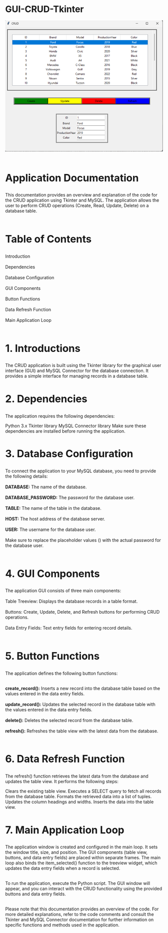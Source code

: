 # GUI-CRUD-Tkinter

![](https://github.com/mtraczu/GUI-CRUD-Tkinter/blob/main/CRUD.png?raw=true)
<br/><br/>
<h2 style="font-size: 32px;">Application Documentation</h2>
This documentation provides an overview and explanation of the code for the CRUD application using Tkinter and MySQL. The application allows the user to perform CRUD operations (Create, Read, Update, Delete) on a database table.
<br/><br/>
<h2 style="font-size: 32px;">Table of Contents</h2>
Introduction<br/><br/>
Dependencies<br/><br/>
Database Configuration<br/><br/>
GUI Components<br/><br/>
Button Functions<br/><br/>
Data Refresh Function<br/><br/>
Main Application Loop<br/><br/>
<h2 style="font-size: 32px;">1. Introductions</h2>
The CRUD application is built using the Tkinter library for the graphical user interface (GUI) and MySQL Connector for the database connection. It provides a simple interface for managing records in a database table.


<h2 style="font-size: 32px;">2. Dependencies</h2>
The application requires the following dependencies:

Python 3.x
Tkinter library
MySQL Connector library
Make sure these dependencies are installed before running the application.

<h2 style="font-size: 32px;">3. Database Configuration</h2>
To connect the application to your MySQL database, you need to provide the following details:
<br/><br/>
<strong>DATABASE:</strong> The name of the database.<br/><br/>
<strong>DATABASE_PASSWORD:</strong> The password for the database user.<br/><br/>
<strong>TABLE:</strong> The name of the table in the database.<br/><br/>
<strong>HOST:</strong> The host address of the database server.<br/><br/>
<strong>USER:</strong> The username for the database user.<br/><br/>
Make sure to replace the placeholder values (<PASSWORD>) with the actual password for the database user.<br/><br/>

<h2 style="font-size: 32px;">4. GUI Components</h2>
The application GUI consists of three main components:<br/><br/>
Table Treeview: Displays the database records in a table format.<br/><br/>
Buttons: Create, Update, Delete, and Refresh buttons for performing CRUD operations.<br/><br/>
Data Entry Fields: Text entry fields for entering record details.<br/><br/>

<h2 style="font-size: 32px;">5. Button Functions</h2>
The application defines the following button functions:<br/><br/>

<strong>create_record():</strong> Inserts a new record into the database table based on the values entered in the data entry fields.<br/><br/>
<strong>update_record():</strong> Updates the selected record in the database table with the values entered in the data entry fields.<br/><br/>
<strong>delete():</strong> Deletes the selected record from the database table.<br/><br/>
<strong>refresh():</strong> Refreshes the table view with the latest data from the database.<br/><br/>

<h2 style="font-size: 32px;">6. Data Refresh Function</h2>
The refresh() function retrieves the latest data from the database and updates the table view. It performs the following steps:

Clears the existing table view.
Executes a SELECT query to fetch all records from the database table.
Formats the retrieved data into a list of tuples.
Updates the column headings and widths.
Inserts the data into the table view.

<h2 style="font-size: 32px;">7. Main Application Loop</h2>
The application window is created and configured in the main loop. It sets the window title, size, and position. The GUI components (table view, buttons, and data entry fields) are placed within separate frames. The main loop also binds the item_selected() function to the treeview widget, which updates the data entry fields when a record is selected.<br/><br/>

To run the application, execute the Python script. The GUI window will appear, and you can interact with the CRUD functionality using the provided buttons and data entry fields.<br/><br/>

Please note that this documentation provides an overview of the code. For more detailed explanations, refer to the code comments and consult the Tkinter and MySQL Connector documentation for further information on specific functions and methods used in the application.
